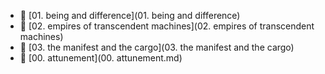 * 📂 [01. being and difference](01. being and difference)
* 📂 [02. empires of transcendent machines](02. empires of transcendent machines)
* 📂 [03. the manifest and the cargo](03. the manifest and the cargo)
* 📄 [00. attunement](00. attunement.md)
